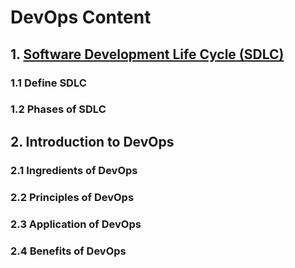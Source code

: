 # DevOps Content

## 1. [Software Development Life Cycle (SDLC)](TRHarsha/DevOps/blob/main/1_Fundamentals_of_SDLC.md)

### 1.1 Define SDLC

### 1.2 Phases of SDLC

## 2. Introduction to DevOps

### 2.1 Ingredients of DevOps

### 2.2 Principles of DevOps

### 2.3 Application of DevOps

### 2.4 Benefits of DevOps
